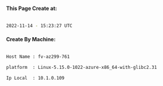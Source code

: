 
   
#### This Page Create at:

```bash

2022-11-14 - 15:23:27 UTC

```

#### Create By Machine:

```bash

Host Name : fv-az299-761

platform  : Linux-5.15.0-1022-azure-x86_64-with-glibc2.31

Ip Local  : 10.1.0.109

```

